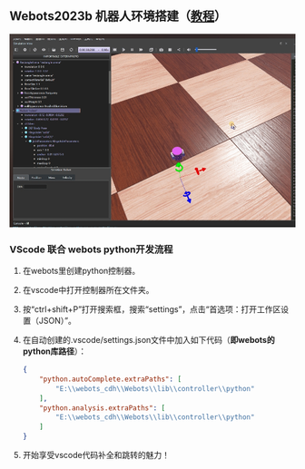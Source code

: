 ## Webots2023b 机器人环境搭建（[教程](https://blog.csdn.net/weixin_43968987/article/details/128621942)）

![两轮机器人搭建](https://github.com/cdh66666/Deep_RL_Control/blob/main/img_for_readme/webots.png)

### VScode 联合 webots python开发流程

1. 在webots里创建python控制器。

2. 在vscode中打开控制器所在文件夹。

3. 按“ctrl+shift+P”打开搜索框，搜索“settings”，点击“首选项：打开工作区设置（JSON）”。

4. 在自动创建的.vscode/settings.json文件中加入如下代码（**即webots的python库路径**）：

   ```json
   {
       "python.autoComplete.extraPaths": [
           "E:\\webots_cdh\\Webots\\lib\\controller\\python"
       ],
       "python.analysis.extraPaths": [
           "E:\\webots_cdh\\Webots\\lib\\controller\\python"
       ]
   }
   ```

5. 开始享受vscode代码补全和跳转的魅力！